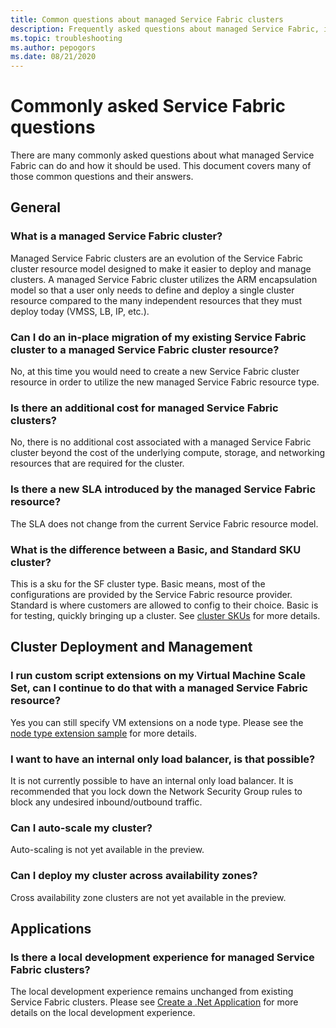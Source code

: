 ```yaml
---
title: Common questions about managed Service Fabric clusters 
description: Frequently asked questions about managed Service Fabric, including capabilities, use cases, and common scenarios.
ms.topic: troubleshooting
ms.author: pepogors
ms.date: 08/21/2020
---
```


# Commonly asked Service Fabric questions

There are many commonly asked questions about what managed Service Fabric can do and how it should be used. This document covers many of those common questions and their answers.

## General 

### What is a managed Service Fabric cluster? 
Managed Service Fabric clusters are an evolution of the Service Fabric cluster resource model designed to make it easier to deploy and manage clusters. A managed Service Fabric cluster utilizes the ARM encapsulation model so that a user only needs to define and deploy a single cluster resource compared to the many independent resources that they must deploy today (VMSS, LB, IP, etc.).

### Can I do an in-place migration of my existing Service Fabric cluster to a managed Service Fabric cluster resource? 
No, at this time you would need to create a new Service Fabric cluster resource in order to utilize the new managed Service Fabric resource type.

### Is there an additional cost for managed Service Fabric clusters? 
No, there is no additional cost associated with a managed Service Fabric cluster beyond the cost of the underlying compute, storage, and networking resources that are required for the cluster. 

### Is there a new SLA introduced by the managed Service Fabric resource?
The SLA does not change from the current Service Fabric resource model.

### What is the difference between a Basic, and Standard SKU cluster? 
This is a sku for the SF cluster type. Basic means, most of the configurations are provided by the Service Fabric resource provider. Standard is where customers are allowed to config to their choice. Basic is for testing, quickly bringing up a cluster. See [cluster SKUs](PLACEHOLDER) for more details. 

## Cluster Deployment and Management

### I run custom script extensions on my Virtual Machine Scale Set, can I continue to do that with a managed Service Fabric resource?  
Yes you can still specify VM extensions on a node type. Please see the [node type extension sample](PLACEHOLDER) for more details.

### I want to have an internal only load balancer, is that possible?
It is not currently possible to have an internal only load balancer. It is recommended that you lock down the Network Security Group rules to block any undesired inbound/outbound traffic.

### Can I auto-scale my cluster? 
Auto-scaling is not yet available in the preview. 

### Can I deploy my cluster across availability zones? 
Cross availability zone clusters are not yet available in the preview. 

## Applications 

### Is there a local development experience for managed Service Fabric clusters? 
The local development experience remains unchanged from existing Service Fabric clusters. Please see [Create a .Net Application](https://docs.microsoft.com/azure/service-fabric/service-fabric-quickstart-dotnet) for more details on the local development experience. 

